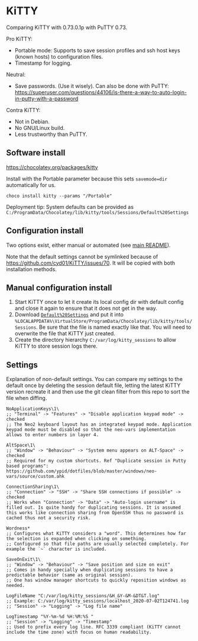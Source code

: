# KiTTY

Comparing KiTTY with 0.73.0.1p with PuTTY 0.73.

Pro KiTTY:

* Portable mode: Supports to save session profiles and ssh host keys (known hosts) to configuration files.
* Timestamp for logging.

Neutral:

* Save passwords. (Use it wisely). Can also be done with PuTTY: https://superuser.com/questions/44106/is-there-a-way-to-auto-login-in-putty-with-a-password

Contra KiTTY:

* Not in Debian.
* No GNU/Linux build.
* Less trustworthy than PuTTY.

## Software install

https://chocolatey.org/packages/kitty

Install with the Portable parameter because this sets `savemode=dir` automatically for us.

```dosbatch
choco install kitty --params "/Portable"
```

Deployment tip: System defaults can be provided as `C:/ProgramData/Chocolatey/lib/kitty/tools/Sessions/Default%20Settings`

## Configuration install

Two options exist, either manual or automated (see [main README](/)).

Note that the default settings cannot be symlinked because of https://github.com/cyd01/KiTTY/issues/70. It will be copied with both installation methods.

## Manual configuration install

1. Start KiTTY once to let it create its local config dir with default config and close it again to ensure that it does not get in the way.
2. Download [`Default%20Settings`](./Sessions/Default%20Settings) and put it into `%LOCALAPPDATA%\VirtualStore/ProgramData/Chocolatey/lib/kitty/tools/Sessions`. Be sure that the file is named exactly like that. You will need to overwrite the file that KiTTY just created.
3. Create the directory hierarchy `C:/var/log/kitty_sessions` to allow KiTTY to store session logs there.

## Settings

Explanation of non-default settings. You can compare my settings to the default once by deleting the session default file, letting the latest KiTTY version recreate it and then use the git clean filter from this repo to sort the file when diffing.

```
NoApplicationKeys\1\
;; "Terminal" -> "Features" -> "Disable application keypad mode" -> checked
;; The Neo2 keyboard layout has an integrated keypad mode. Application keypad mode must be disabled so that the neo-vars implementation allows to enter numbers in layer 4.

AltSpace\1\
;; "Window" -> "Behaviour" -> "System menu appears on ALT-Space" -> checked
;; Required for my custom shortcuts. Ref "Duplicate session in Putty based programs": https://github.com/ypid/dotfiles/blob/master/windows/neo-vars/source/custom.ahk

ConnectionSharing\1\
;; "Connection" -> "SSH" -> "Share SSH connections if possible" -> checked
;; Works when "Connection" -> "Data" -> "Auto-login username" is filled out. Is quite handy for duplicating sessions. It is assumed this works like connection sharing from OpenSSH thus no password is cached thus not a security risk.

Wordness*
;; Configures what KiTTY considers a "word". This determines how far the selection is expanded when clicking on something.
;; Configured so that file paths are usually selected completely. For example the `~` character is included.

SaveOnExit\1\
;; "Window" -> "Behaviour" -> "Save position and size on exit"
;; Comes in handy specially when duplicating sessions to have a predictable behavior (same as original session).
;; One has window manager shortcuts to quickly reposition windows as needed.

LogFileName "C:/var/log/kitty_sessions/&H_&Y-&M-&DT&T.log"
;; Example: C:/var/log/kitty_sessions/localhost_2020-07-02T124741.log
;; "Session" -> "Logging" -> "Log file name"

LogTimestamp "%Y-%m-%d %H:%M:%S "
;; "Session" -> "Logging" -> "Timestamp"
;; Used to prefix every log line. RFC 3339 compliant (KiTTY cannot include the time zone) with focus on human readability.
```
